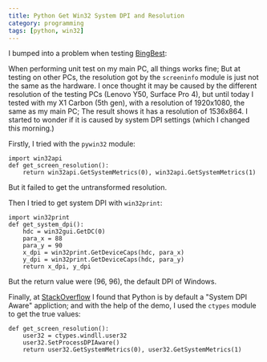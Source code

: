 ```yaml
---
title: Python Get Win32 System DPI and Resolution
category: programming
tags: [python, win32]
---
```

I bumped into a problem when testing [BingBest](https://github.com/orcuslc/bingbest):

When performing unit test on my main PC, all things works fine; But at testing on other PCs, the resolution got by the `screeninfo` module is just not the same as the hardware. I once thought it may be caused by the different resolution of the testing PCs (Lenovo Y50, Surface Pro 4), but until today I tested with my X1 Carbon (5th gen), with a resolution of 1920x1080, the same as my main PC; The result shows it has a resolution of 1536x864. I started to wonder if it is caused by system DPI settings (which I changed this morning.)

Firstly, I tried with the `pywin32` module:
	
	import win32api
	def get_screen_resolution():
		return win32api.GetSystemMetrics(0), win32api.GetSystemMetrics(1)

But it failed to get the untransformed resolution.

Then I tried to get system DPI with `win32print`:

	import win32print
	def get_system_dpi():
	 	hdc = win32gui.GetDC(0)
	 	para_x = 88
	 	para_y = 90
	 	x_dpi = win32print.GetDeviceCaps(hdc, para_x)
	 	y_dpi = win32print.GetDeviceCaps(hdc, para_y)
	 	return x_dpi, y_dpi

But the return value were (96, 96), the default DPI of Windows.

Finally, at [StackOverflow](http://stackoverflow.com/questions/3129322/how-do-i-get-monitor-resolution-in-python) I found that Python is by default a "System DPI Aware" appliction; and with the help of the demo, I used the `ctypes` module to get the true values:

	def get_screen_resolution():
		user32 = ctypes.windll.user32
		user32.SetProcessDPIAware()
		return user32.GetSystemMetrics(0), user32.GetSystemMetrics(1)



